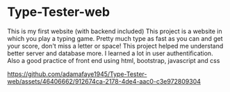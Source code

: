 # Type-Tester-web
This is my first website (with backend included)
This project is a website in which you play a typing game. Pretty much type as fast as you can and get your score, don't miss a letter or space!
This project helped me understand better server and database more. I learned a lot in user authentification. 
Also a good practice of front end using html, bootstrap, javascript and css



https://github.com/adamafaye1945/Type-Tester-web/assets/46406662/912674ca-2178-4de4-aac0-c3e972809304

